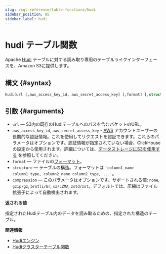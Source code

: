 ```yaml
---
slug: /sql-reference/table-functions/hudi
sidebar_position: 85
sidebar_label: hudi
---
```


# hudi テーブル関数

Apache [Hudi](https://hudi.apache.org/) テーブルに対する読み取り専用のテーブルライクインターフェースを、Amazon S3に提供します。

## 構文 {#syntax}

``` sql
hudi(url [,aws_access_key_id, aws_secret_access_key] [,format] [,structure] [,compression])
```

## 引数 {#arguments}

- `url` — S3内の既存のHudiテーブルへのパスを含むバケットのURL。
- `aws_access_key_id`, `aws_secret_access_key` - [AWS](https://aws.amazon.com/) アカウントユーザーの長期的な認証情報。これを使用してリクエストを認証できます。これらのパラメータはオプションです。認証情報が指定されていない場合、ClickHouseの設定から使用されます。詳細については、[データストレージにS3を使用する](/engines/table-engines/mergetree-family/mergetree.md/#table_engine-mergetree-s3) を参照してください。
- `format` — ファイルの[フォーマット](/interfaces/formats.md/#formats)。
- `structure` — テーブルの構造。フォーマットは `'column1_name column1_type, column2_name column2_type, ...'`。
- `compression` — このパラメータはオプションです。サポートされる値: `none`, `gzip/gz`, `brotli/br`, `xz/LZMA`, `zstd/zst`。デフォルトでは、圧縮はファイル拡張子によって自動検出されます。

**返される値**

指定されたHudiテーブル内のデータを読み取るための、指定された構造のテーブル。

**関連情報**

- [Hudiエンジン](/engines/table-engines/integrations/hudi.md)
- [Hudiクラスターテーブル関数](/sql-reference/table-functions/hudiCluster.md)
